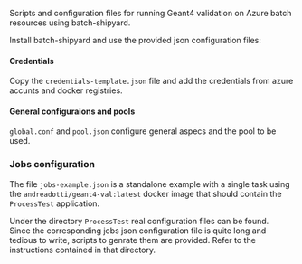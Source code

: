 Scripts and configuration files for running Geant4 validation on Azure batch
resources using batch-shipyard.

Install batch-shipyard and use the provided json configuration files:

#### Credentials
Copy the `credentials-template.json` file and add the credentials from
azure accunts and docker registries.

#### General configuraions and pools
`global.conf` and `pool.json` configure general aspecs and the pool to be
used.

### Jobs configuration
The file `jobs-example.json` is a standalone example with a single task using the 
`andreadotti/geant4-val:latest` docker image that should contain the
`ProcessTest` application.

Under the directory `ProcessTest` real configuration files can be found.  
Since the corresponding jobs json configuration file is quite long and 
tedious to write, scripts to genrate them are provided. Refer to the 
instructions contained in that directory.

